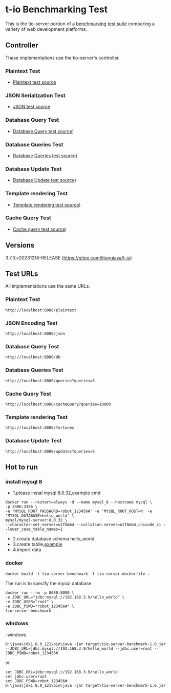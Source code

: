 # t-io Benchmarking Test

This is the tio-server portion of a [benchmarking test suite](../) comparing a variety of web development platforms.

## Controller

These implementations use the tio-server's controller.

### Plaintext Test

* [Plaintext test source](src/main/java/com/litongjava/tio/http/server/controller/IndexController.java)

### JSON Serialization Test

* [JSON test source](src/main/java/com/litongjava/tio/http/server/controller/IndexController.java)

### Database Query Test

* [Database Query test source](src/main/java/com/litongjava/tio/http/server/controller/DbController.java))

### Database Queries Test

* [Database Queries test source](src/main/java/com/litongjava/tio/http/server/controller/DbController.java))

### Database Update Test

* [Database Update test source](src/main/java/com/litongjava/tio/http/server/controller/DbController.java))

### Template rendering Test

* [Template rendering test source](src/main/java/com/litongjava/tio/http/server/controller/DbController.java))

### Cache Query Test
* [Cache query test source](src/main/java/com/litongjava/tio/http/server/controller/CacheController.java))


## Versions
3.7.3.v20231218-RELEASE (https://gitee.com/litongjava/t-io)

## Test URLs

All implementations use the same URLs.

### Plaintext Test

    http://localhost:8080/plaintext

### JSON Encoding Test

    http://localhost:8080/json

### Database Query Test

    http://localhost:8080/db

### Database Queries Test

    http://localhost:8080/queries?queries=5

### Cache Query Test

    http://localhost:8080/cacheQuery?queries=10000

### Template rendering Test

    http://localhost:8080/fortunes
    
### Database Update Test

    http://localhost:8080/updates?queries=5

 ## Hot to run
 ### install mysql 8
 - 1.please instal mysql 8.0.32,example cmd
 ```
 docker run --restart=always -d --name mysql_8 --hostname mysql \
-p 3306:3306 \
-e 'MYSQL_ROOT_PASSWORD=robot_123456#' -e 'MYSQL_ROOT_HOST=%' -e 'MYSQL_DATABASE=hello_world' \
mysql/mysql-server:8.0.32 \
--character-set-server=utf8mb4 --collation-server=utf8mb4_unicode_ci --lower_case_table_names=1
 ```
 - 2.create database schema hello_world
 - 3.create tablle,[example](sql/hello_world.sql)
 - 4.import data
 
 ### docker 
 ```
 docker build -t tio-server-benchmark -f tio-server.dockerfile .
```
The run is to specify the mysql database
```
docker run --rm -p 8080:8080 \
-e JDBC_URL="jdbc:mysql://192.168.3.9/hello_world" \
-e JDBC_USER="root" \
-e JDBC_PSWD="robot_123456#" \
tio-server-benchmark
```

### windows

-windows
```
D:\java\jdk1.8.0_121\bin\java -jar target\tio-server-benchmark-1.0.jar --JDBC_URL=jdbc:mysql://192.168.3.9/hello_world --jdbc.user=root --JDBC_PSWD=robot_123456#
```
or 
```
set JDBC_URL=jdbc:mysql://192.168.3.9/hello_world
set jdbc.user=root
set JDBC_PSWD=robot_123456#
D:\java\jdk1.8.0_121\bin\java -jar target\tio-server-benchmark-1.0.jar
```



